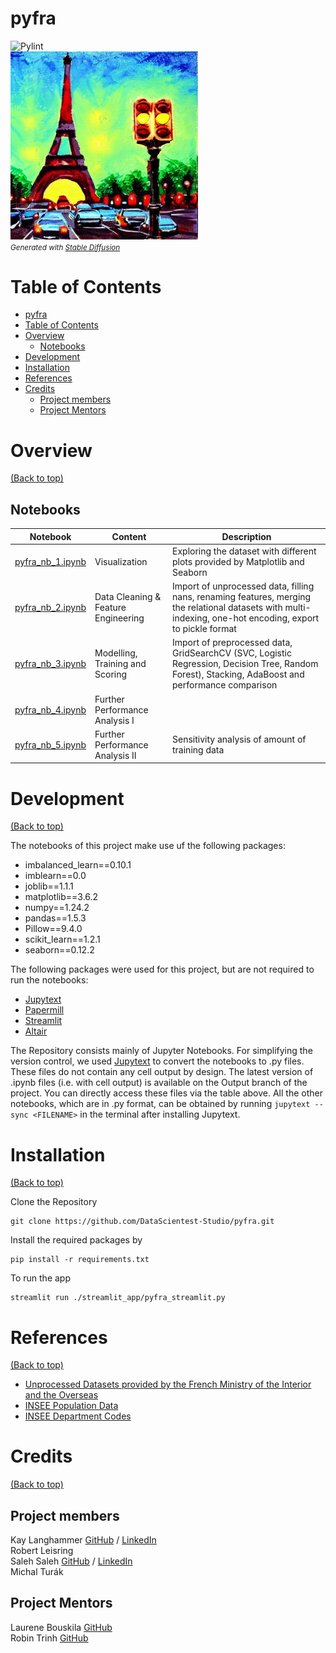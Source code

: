 pyfra
==============
![Pylint](https://github.com/DataScientest-Studio/pyfra/actions/workflows/pylint.yml/badge.svg)  
<img src="images/stable_diffusion.jpeg" alt="drawing" width="300"/>
<br>
<small>
  <i>Generated with <a href="https://stablediffusionweb.com/#demo">Stable Diffusion</a></i>
</small>

# Table of Contents
- [pyfra](#pyfra)
- [Table of Contents](#table-of-contents)
- [Overview](#overview)
  - [Notebooks](#notebooks)
- [Development](#development)
- [Installation](#installation)
- [References](#references)
- [Credits](#credits)
  - [Project members](#project-members)
  - [Project Mentors](#project-mentors)

# Overview
[(Back to top)](#table-of-contents)
## Notebooks
| Notebook  | Content | Description |
| --- | --- | --- |
| [pyfra_nb_1.ipynb](https://github.com/DataScientest-Studio/pyfra/tree/Output/notebooks/pyfra_nb_1.ipynb) | Visualization | Exploring the dataset with different plots provided by Matplotlib and Seaborn |
| [pyfra_nb_2.ipynb](https://github.com/DataScientest-Studio/pyfra/tree/Output/notebooks/pyfra_nb_2.ipynb) | Data Cleaning & Feature Engineering | Import of unprocessed data, filling nans, renaming features, merging the relational datasets with multi-indexing, one-hot encoding, export to pickle format |
| [pyfra_nb_3.ipynb](https://github.com/DataScientest-Studio/pyfra/tree/Output/notebooks/pyfra_nb_3.ipynb) | Modelling, Training and Scoring | Import of preprocessed data, GridSearchCV (SVC, Logistic Regression, Decision Tree, Random Forest), Stacking, AdaBoost and performance comparison |
| [pyfra_nb_4.ipynb](https://github.com/DataScientest-Studio/pyfra/tree/Output/notebooks/pyfra_nb_4.ipynb) | Further Performance Analysis I |  |
| [pyfra_nb_5.ipynb](https://github.com/DataScientest-Studio/pyfra/tree/Output/notebooks/pyfra_nb_5.ipynb) | Further Performance Analysis II | Sensitivity analysis of amount of training data |

# Development
[(Back to top)](#table-of-contents)

The notebooks of this project make use uf the following packages:
* imbalanced_learn==0.10.1
* imblearn==0.0
* joblib==1.1.1
* matplotlib==3.6.2
* numpy==1.24.2
* pandas==1.5.3
* Pillow==9.4.0
* scikit_learn==1.2.1
* seaborn==0.12.2

The following packages were used for this project, but are not required to run the notebooks:
* [Jupytext](https://github.com/mwouts/jupytext)
* [Papermill](https://github.com/nteract/papermill) 
* [Streamlit](https://github.com/streamlit/streamlit)
* [Altair](https://github.com/altair-viz/altair)

The Repository consists mainly of Jupyter Notebooks. For simplifying the version control, we used [Jupytext](https://github.com/mwouts/jupytext) to convert the notebooks to .py files. These files do not contain any cell output by design. The latest version of .ipynb files (i.e. with cell output) is available on the Output branch of the project. You can directly access these files via the table above. 
All the other notebooks, which are in .py format, can be obtained by running `jupytext --sync <FILENAME>` in the terminal after installing Jupytext. 

# Installation
[(Back to top)](#table-of-contents)

Clone the Repository
```
git clone https://github.com/DataScientest-Studio/pyfra.git
```

Install the required packages by 
```
pip install -r requirements.txt
```

To run the app
```
streamlit run ./streamlit_app/pyfra_streamlit.py
```

# References
[(Back to top)](#table-of-contents)
* [Unprocessed Datasets provided by the French Ministry of the Interior and the Overseas](https://www.data.gouv.fr/en/datasets/bases-de-donnees-annuelles-des-accidents-corporels-de-la-circulation-routiere-annees-de-2005-a-2021/)
* [INSEE Population Data](https://www.insee.fr/fr/statistiques/6011070?sommaire=6011075)
* [INSEE Department Codes](https://www.insee.fr/fr/information/5057840)

# Credits
[(Back to top)](#table-of-contents)
## Project members
Kay Langhammer [GitHub](https://github.com/Langhammer) / [LinkedIn](https://www.linkedin.com/in/kay-langhammer/)  
Robert Leisring  
Saleh Saleh [GitHub](https://github.com/Saleh12Saleh) / [LinkedIn](https://www.linkedin.com/in/saleh-saleh-90/)   
Michal Turák  

## Project Mentors
Laurene Bouskila [GitHub](https://github.com/laureneb26)  
Robin Trinh [GitHub](https://github.com/TrinhRobin)  
